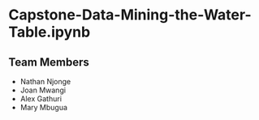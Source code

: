 # Capstone-Data-Mining-the-Water-Table.ipynb

## Team Members
* Nathan Njonge
* Joan Mwangi
* Alex Gathuri
* Mary Mbugua

